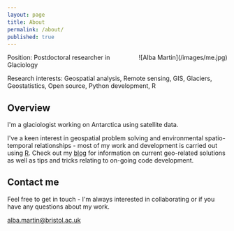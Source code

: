 ```yaml
---
layout: page
title: About
permalink: /about/
published: true
---
```


<div style="float:right; padding-left:20px" markdown="1">
![Alba Martin](/images/me.jpg)
</div>

Position: Postdoctoral researcher in Glaciology

Research interests: Geospatial analysis, Remote sensing, GIS, Glaciers, Geostatistics, Open source, Python development, R

## Overview

I'm a glaciologist working on Antarctica using satellite data. 

I've a keen interest in geospatial problem solving and environmental spatio-temporal relationships - most of my work and development is carried out using [R](https://www.r-project.org/). Check out my [blog](../blog) for information on current geo-related solutions as well as tips and tricks relating to on-going code development.


## Contact me

Feel free to get in touch - I'm always interested in collaborating or if you have any questions about my work.

[alba.martin@bristol.ac.uk](mailto:alba.martin@bristol.ac.uk)
